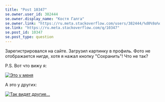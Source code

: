 ```yaml
---
title: "Post 10347"
se.owner.user_id: 382444
se.owner.display_name: "Костя Галга"
se.owner.link: "https://ru.meta.stackoverflow.com/users/382444/%d0%9a%d0%be%d1%81%d1%82%d1%8f-%d0%93%d0%b0%d0%bb%d0%b3%d0%b0"
se.link: "https://ru.meta.stackoverflow.com/q/10347"
se.post_id: 10347
se.post_type: question
---
```

<p>Зарегистрировался на сайте. Загрузил картинку в профиль.
Фото не отображается нигде, хотя я нажал кнопку "Сохранить"!
Что не так?</p>

<p>P.S.
Вот что вижу я:</p>

<p><a href="https://i.stack.imgur.com/v75Vd.png" rel="nofollow noreferrer"><img src="https://i.stack.imgur.com/v75Vd.png" alt="Это у меня"></a></p>

<p>А это у других:</p>

<p><a href="https://i.stack.imgur.com/LGQnd.png" rel="nofollow noreferrer"><img src="https://i.stack.imgur.com/LGQnd.png" alt="Так видят другие..."></a></p>

